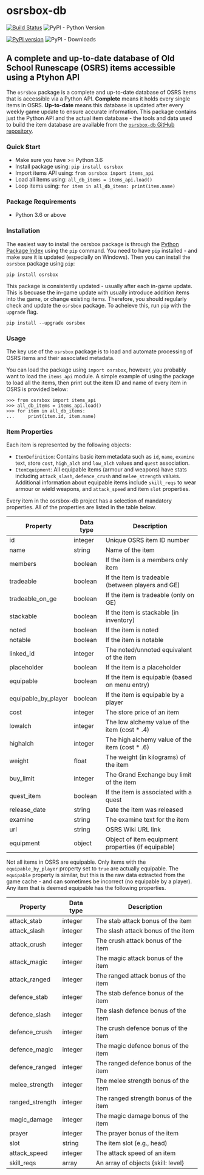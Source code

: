 # osrsbox-db 

[![Build Status](https://travis-ci.org/osrsbox/osrsbox-db.svg?branch=master)](https://travis-ci.org/osrsbox/osrsbox-db) ![PyPI - Python Version](https://img.shields.io/pypi/pyversions/osrsbox.svg) 

[![PyPI version](https://badge.fury.io/py/osrsbox.svg)](https://badge.fury.io/py/osrsbox) ![PyPI - Downloads](https://img.shields.io/pypi/dm/osrsbox.svg)

## A complete and up-to-date database of Old School Runescape (OSRS) items accessible using a Ptyhon API

The `osrsbox` package is a complete and up-to-date database of OSRS items that is accessible via a Python API. **Complete** means it holds every single items in OSRS. **Up-to-date** means this database is updated after every weekly game update to ensure accurate information. This package contains just the Python API and the actual item database - the tools and data used to build the item database are available from the [`osrsbox-db` GitHub repository](https://github.com/osrsbox/osrsbox-db).

### Quick Start

- Make sure you have >= Python 3.6
- Install package using: `pip install osrsbox`
- Import items API using: `from osrsbox import items_api`
- Load all items using: `all_db_items = items_api.load()`
- Loop items using: `for item in all_db_items: print(item.name)`

### Package Requirements

- Python 3.6 or above

### Installation

The easiest way to install the osrsbox package is through the [Python Package Index](http://pypi.python.org/) using the `pip` command. You need to have `pip` installed - and make sure it is updated (especially on Windows). Then you can install the `osrsbox` package using `pip`:

```
pip install osrsbox
```

This package is consistently updated - usually after each in-game update. This is becuase the in-game update with usually introduce addition items into the game, or change existing items. Therefore, you should regularly check and update the `osrsbox` package. To acheieve this, run `pip` with the `upgrade` flag.

```
pip install --upgrade osrsbox
```

### Usage 

The key use of the `osrsbox` package is to load and automate processing of OSRS items and their associated metadata. 

You can load the package using `import osrsbox`, however, you probably want to load the `items_api` module. A simple example of using the package to load all the items, then print out the item ID and name of every item in OSRS is provided below:

```
>>> from osrsbox import items_api
>>> all_db_items = items_api.load()
>>> for item in all_db_items:
...     print(item.id, item.name)
```

### Item Properties

Each item is represented by the following objects:

- `ItemDefinition`: Contains basic item metadata such as `id`, `name`, `examine` text, store `cost`, `high_alch` and `low_alch` values and `quest` association.
- `ItemEquipment`: All equipable items (armour and weapons) have stats including `attack_slash`, `defence_crush` and `melee_strength` values. Additional information about equipable items include `skill_reqs` to wear armour or wield weapons, and `attack_speed` and item `slot` properties.

Every item in the osrsbox-db project has a selection of mandatory properties. All of the properties are listed in the table below.

| Property            | Data type   | Description                                          |
| ------------------- | ------------| -----------------------------------------------------|
| id                  | integer     | Unique OSRS item ID number                           |
| name                | string      | Name of the item                                     |
| members             | boolean     | If the item is a members only item                   |
| tradeable           | boolean     | If the item is tradeable (between players and GE)    |
| tradeable_on_ge     | boolean     | If the item is tradeable (only on GE)                |
| stackable           | boolean     | If the item is stackable (in inventory)              |
| noted               | boolean     | If the item is noted                                 |
| notable             | boolean     | If the item is notable                               |
| linked_id           | integer     | The noted/unnoted equivalent of the item             |
| placeholder         | boolean     | If the item is a placeholder                         |
| equipable           | boolean     | If the item is equipable (based on menu entry)       |
| equipable_by_player | boolean     | If the item is equipable by a player                 |
| cost                | integer     | The store price of an item                           |
| lowalch             | integer     | The low alchemy value of the item (cost * .4)        |
| highalch            | integer     | The high alchemy value of the item (cost * .6)       |
| weight              | float       | The weight (in kilograms) of the item                |
| buy_limit           | integer     | The Grand Exchange buy limit of the item             |
| quest_item          | boolean     | If the item is associated with a quest               |
| release_date        | string      | Date the item was released                           |
| examine             | string      | The examine text for the item                        |
| url                 | string      | OSRS Wiki URL link                                   |
| equipment           | object      | Object of item equipment properties (if equipable)   |

Not all items in OSRS are equipable. Only items with the `equipable_by_player` property set to `true` are actually equipable. The `equipable` property is similar, but this is the raw data extracted from the game cache - and can sometimes be incorrect (no equipable by a player). Any item that is deemed equipable has the following properties.

| Property        | Data type | Description                           |
| --------------- | --------- | ------------------------------------- |
| attack_stab     | integer   | The stab attack bonus of the item     |
| attack_slash    | integer   | The slash attack bonus of the item    |
| attack_crush    | integer   | The crush attack bonus of the item    |
| attack_magic    | integer   | The magic attack bonus of the item    |
| attack_ranged   | integer   | The ranged attack bonus of the item   |
| defence_stab    | integer   | The stab defence bonus of the item    |
| defence_slash   | integer   | The slash defence bonus of the item   |
| defence_crush   | integer   | The crush defence bonus of the item   |
| defence_magic   | integer   | The magic defence bonus of the item   |
| defence_ranged  | integer   | The ranged defence bonus of the item  |
| melee_strength  | integer   | The melee strength bonus of the item  |
| ranged_strength | integer   | The ranged strength bonus of the item |
| magic_damage    | integer   | The magic damage bonus of the item    |
| prayer          | integer   | The prayer bonus of the item          |
| slot            | string    | The item slot (e.g., head)            |
| attack_speed    | integer   | The attack speed of an item           |
| skill_reqs      | array     | An array of objects {skill: level}    |
